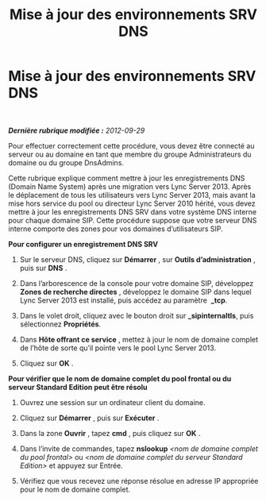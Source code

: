 ﻿---
title: Mise à jour des environnements SRV DNS
TOCTitle: Mise à jour des environnements SRV DNS
ms:assetid: 9542b91a-108c-4980-89ec-634905cbbf26
ms:mtpsurl: https://technet.microsoft.com/fr-fr/library/JJ688139(v=OCS.15)
ms:contentKeyID: 49891451
ms.date: 05/20/2016
mtps_version: v=OCS.15
ms.translationtype: HT
---

# Mise à jour des environnements SRV DNS

 

_**Dernière rubrique modifiée :** 2012-09-29_

Pour effectuer correctement cette procédure, vous devez être connecté au serveur ou au domaine en tant que membre du groupe Administrateurs du domaine ou du groupe DnsAdmins.

Cette rubrique explique comment mettre à jour les enregistrements DNS (Domain Name System) après une migration vers Lync Server 2013. Après le déplacement de tous les utilisateurs vers Lync Server 2013, mais avant la mise hors service du pool ou directeur Lync Server 2010 hérité, vous devez mettre à jour les enregistrements DNS SRV dans votre système DNS interne pour chaque domaine SIP. Cette procédure suppose que votre serveur DNS interne comporte des zones pour vos domaines d’utilisateurs SIP.

**Pour configurer un enregistrement DNS SRV**

1.  Sur le serveur DNS, cliquez sur **Démarrer** , sur **Outils d’administration** , puis sur **DNS** .

2.  Dans l’arborescence de la console pour votre domaine SIP, développez **Zones de recherche directes** , développez le domaine SIP dans lequel Lync Server 2013 est installé, puis accédez au paramètre  **\_tcp**.

3.  Dans le volet droit, cliquez avec le bouton droit sur **\_sipinternaltls**, puis sélectionnez **Propriétés**.

4.  Dans **Hôte offrant ce service** , mettez à jour le nom de domaine complet de l’hôte de sorte qu’il pointe vers le pool Lync Server 2013.

5.  Cliquez sur **OK** .

**Pour vérifier que le nom de domaine complet du pool frontal ou du serveur Standard Edition peut être résolu**

1.  Ouvrez une session sur un ordinateur client du domaine.

2.  Cliquez sur **Démarrer** , puis sur **Exécuter** .

3.  Dans la zone **Ouvrir** , tapez **cmd** , puis cliquez sur **OK** .

4.  Dans l’invite de commandes, tapez **nslookup** *\<nom de domaine complet du pool frontal\>* ou *\<nom de domaine complet du serveur Standard Edition\>* et appuyez sur Entrée.

5.  Vérifiez que vous recevez une réponse résolue en adresse IP appropriée pour le nom de domaine complet.

